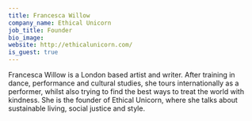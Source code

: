 ```yaml
---
title: Francesca Willow
company_name: Ethical Unicorn
job_title: Founder
bio_image:
website: http://ethicalunicorn.com/
is_guest: true
---
```


Francesca Willow is a London based artist and writer. After training in dance, performance and cultural studies, she tours internationally as a performer, whilst also trying to find the best ways to treat the world with kindness. She is the founder of Ethical Unicorn, where she talks about sustainable living, social justice and style.
